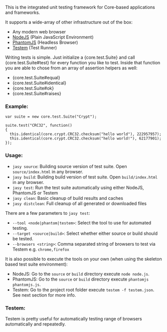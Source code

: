 This is the integrated unit testing framework for Core-based applications and frameworks.

It supports a wide-array of other infrastructure out of the box:

- Any modern web browser
- [NodeJS](http://nodejs.org) (Plain JavaScript Environment)
- [PhantomJS](http://phantomjs.org/) (Headless Browser)
- [Testem](https://github.com/airportyh/testem) (Test Runner)

Writing tests is simple. Just initialize a {core.test.Suite} and call {core.test.Suite#test} for every
function you like to test. Inside that function you are able to chose from an array of assertion helpers as well:

- {core.test.Suite#equal}
- {core.test.Suite#identical}
- {core.test.Suite#ok}
- {core.test.Suite#raises}

### Example:

    var suite = new core.test.Suite("Crypt");

    suite.test("CRC32", function() 
    {  
      this.identical(core.crypt.CRC32.checksum("hello world"), 222957957);
      this.identical(core.crypt.CRC32.checksum("hello world!"), 62177901);
    });

### Usage:

- `jasy source`: Building source version of test suite. Open `source/index.html` in any browser.
- `jasy build`: Building build version of test suite. Open `build/index.html` in any browser.
- `jasy test`: Run the test suite automatically using either NodeJS, PhantomJS or Testem
- `jasy clean`: Basic cleanup of build results and caches
- `jasy distclean`: Full cleanup of all generated or downloaded files

There are a few parameters to `jasy test`:

- `--tool <node|phantom|testem>`: Select the tool to use for automated testing.
- `--target <source|build>`: Select whether either source or build should be tested.
- `--browsers <string>`: Comma separated string of browsers to test via Testem e.g. `chrome,firefox`

It is also possible to execute the tools on your own (when using the skeleton based test suite environment):

- NodeJS: Go to the `source` or `build` directory execute `node node.js`.
- PhantomJS: Go to the `source` or `build` directory execute `phantomjs phantomjs.js`.
- Testem: Go to the project root folder execute `testem -f testem.json`. See next section for more info.

### Testem:

Testem is pretty useful for automatically testing range of browsers automatically and repeatedly.

